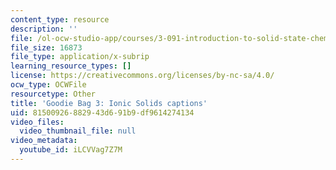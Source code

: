 ```yaml
---
content_type: resource
description: ''
file: /ol-ocw-studio-app/courses/3-091-introduction-to-solid-state-chemistry-fall-2018/iLCVVag7Z7M_captions.webvtt
file_size: 16873
file_type: application/x-subrip
learning_resource_types: []
license: https://creativecommons.org/licenses/by-nc-sa/4.0/
ocw_type: OCWFile
resourcetype: Other
title: 'Goodie Bag 3: Ionic Solids captions'
uid: 81500926-8829-43d6-91b9-df9614274134
video_files:
  video_thumbnail_file: null
video_metadata:
  youtube_id: iLCVVag7Z7M
---
```


